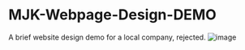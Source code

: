 # MJK-Webpage-Design-DEMO
A brief website design demo for a local company, rejected.
![image](https://user-images.githubusercontent.com/80668891/192707067-5d1b324f-4cae-48d0-ae0e-3bd6cd1d2fe4.png)
